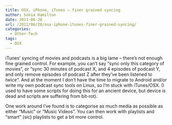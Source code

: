 ```yaml
---
title: OSX, iPhone, iTunes – finer grained syncing
author: Sonia Hamilton
date: 2011-06-28
url: /2011/06/28/osx-iphone-itunes-finer-grained-syncing/
categories:
  - Other-Tech
tags:
  - OSX
---
```

iTunes&#8217; syncing of movies and podcasts is a big lame &#8211; there&#8217;s not enough fine grained control. For example, you can&#8217;t say &#8220;sync only this category of movies&#8221;, or &#8220;sync 30 minutes of podcast X, and 4 episodes of podcast Y, and only remove episodes of podcast Z after they&#8217;ve been listened to *twice*&#8220;. And at the moment I don&#8217;t have the time to migrate to Android and/or write my own podcast sync tools on Linux, so I&#8217;m stuck with iTunes/OSX. (I used to have some scripts for doing this for an ancient device, but device is dead and scripts are suffering from bit-rot).

One work around I&#8217;ve found is to categorise as much media as possible as either &#8220;Music&#8221; or &#8220;Music Videos&#8221;. You can then work with playlists and &#8220;smart&#8221; (sic) playlists to get a bit more control.
